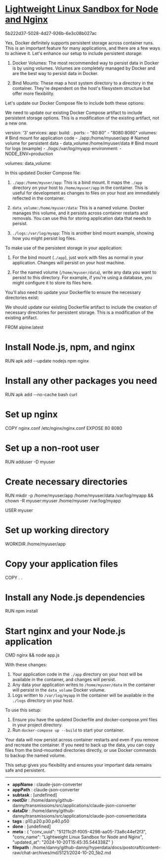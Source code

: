 # [Lightweight Linux Sandbox for Node and Nginx](https://claude.ai/chat/51211c2f-f005-4298-aa05-73a8c44ef2f3)

5b222d37-5028-4d27-926b-6e3c08b027ac

 Yes, Docker definitely supports persistent storage across container runs. This is an important feature for many applications, and there are a few ways to achieve it. Let's enhance our setup to include persistent storage:

1. Docker Volumes:
The most recommended way to persist data in Docker is by using volumes. Volumes are completely managed by Docker and are the best way to persist data in Docker.

2. Bind Mounts:
These map a host system directory to a directory in the container. They're dependent on the host's filesystem structure but offer more flexibility.

Let's update our Docker Compose file to include both these options:

<antThinking>We need to update our existing Docker Compose artifact to include persistent storage options. This is a modification of the existing artifact, not a new one.</antThinking>

<antArtifact identifier="docker-compose-yml" type="application/vnd.ant.code" language="yaml" title="Docker Compose Configuration with Persistent Storage">
version: '3'
services:
  app:
    build: .
    ports:
      - "80:80"
      - "8080:8080"
    volumes:
      # Bind mount for application code
      - ./app:/home/myuser/app
      # Named volume for persistent data
      - data_volume:/home/myuser/data
      # Bind mount for logs (example)
      - ./logs:/var/log/myapp
    environment:
      - NODE_ENV=production

volumes:
  data_volume:
</antArtifact>

In this updated Docker Compose file:

1. `./app:/home/myuser/app`: This is a bind mount. It maps the `./app` directory on your host to `/home/myuser/app` in the container. This is useful for development as changes to files on your host are immediately reflected in the container.

2. `data_volume:/home/myuser/data`: This is a named volume. Docker manages this volume, and it persists across container restarts and removals. You can use this for storing application data that needs to persist.

3. `./logs:/var/log/myapp`: This is another bind mount example, showing how you might persist log files.

To make use of the persistent storage in your application:

1. For the bind mount (`./app`), just work with files as normal in your application. Changes will persist on your host machine.

2. For the named volume (`/home/myuser/data`), write any data you want to persist to this directory. For example, if you're using a database, you might configure it to store its files here.

You'll also need to update your Dockerfile to ensure the necessary directories exist:

<antThinking>We should update our existing Dockerfile artifact to include the creation of necessary directories for persistent storage. This is a modification of the existing artifact.</antThinking>

<antArtifact identifier="custom-alpine-dockerfile" type="application/vnd.ant.code" language="dockerfile" title="Custom Alpine Linux Dockerfile with Persistent Storage Directories">
FROM alpine:latest

# Install Node.js, npm, and nginx
RUN apk add --update nodejs npm nginx

# Install any other packages you need
RUN apk add --no-cache bash curl

# Set up nginx
COPY nginx.conf /etc/nginx/nginx.conf
EXPOSE 80 8080

# Set up a non-root user
RUN adduser -D myuser

# Create necessary directories
RUN mkdir -p /home/myuser/app /home/myuser/data /var/log/myapp && \
    chown -R myuser:myuser /home/myuser /var/log/myapp

USER myuser

# Set up working directory
WORKDIR /home/myuser/app

# Copy your application files
COPY . .

# Install any Node.js dependencies
RUN npm install

# Start nginx and your Node.js application
CMD nginx && node app.js
</antArtifact>

With these changes:

1. Your application code in the `./app` directory on your host will be available in the container, and changes will persist.
2. Any data your application writes to `/home/myuser/data` in the container will persist in the `data_volume` Docker volume.
3. Logs written to `/var/log/myapp` in the container will be available in the `./logs` directory on your host.

To use this setup:

1. Ensure you have the updated Dockerfile and docker-compose.yml files in your project directory.
2. Run `docker-compose up --build` to start your container.

Your data will now persist across container restarts and even if you remove and recreate the container. If you need to back up the data, you can copy files from the bind-mounted directories directly, or use Docker commands to backup the named volume.

This setup gives you flexibility and ensures your important data remains safe and persistent.

---

* **appName** : claude-json-converter
* **appPath** : claude-json-converter
* **subtask** : [undefined]
* **rootDir** : /home/danny/github-danny/transmissions/src/applications/claude-json-converter
* **dataDir** : /home/danny/github-danny/transmissions/src/applications/claude-json-converter/data
* **tags** : p10.p20.p30.p40.p50
* **done** : [undefined]
* **meta** : {
  "conv_uuid": "51211c2f-f005-4298-aa05-73a8c44ef2f3",
  "conv_name": "Lightweight Linux Sandbox for Node and Nginx",
  "updated_at": "2024-10-20T15:45:35.544338Z"
}
* **filepath** : /home/danny/github-danny/hyperdata/docs/postcraft/content-raw/chat-archives/md/5121/2024-10-20_5b2.md